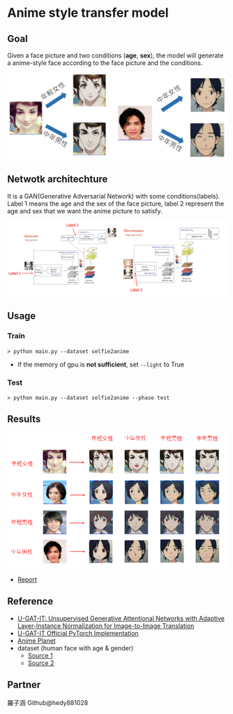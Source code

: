 # Anime style transfer model

## Goal

Given a face picture and two conditions (**age**, **sex**), the model will generate a anime-style face according to the face picture and the conditions.

![](/utils/result_1.png)

## Netwotk architechture

It is a GAN(Generative Adversarial Network) with some conditions(labels).
Label 1 means the age and the sex of the face picture, label 2 represent the age and sex that we want the anime picture to satisfy.

![](/utils/network.png)

## Usage

### Train
```
> python main.py --dataset selfie2anime
```
* If the memory of gpu is **not sufficient**, set `--light` to True

### Test
```
> python main.py --dataset selfie2anime --phase test
```

## Results

![](/utils/result_all.png)

- [Report](/utils/report.pdf)

## Reference

- [U-GAT-IT: Unsupervised Generative Attentional Networks with Adaptive Layer-Instance Normalization for Image-to-Image Translation](https://arxiv.org/abs/1907.10830)
- [U-GAT-IT Official PyTorch Implementation](https://github.com/znxlwm/UGATIT-pytorch)
- [Anime Planet](https://www.anime-planet.com/)
- dataset (human face with age & gender)
  - [Source 1](https://github.com/JingchunCheng/All-Age-Faces-Dataset)
  - [Source 2](https://susanqq.github.io/UTKFace/)

## Partner

羅子涵 Github@hedy881028
